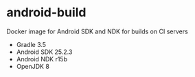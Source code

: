 # android-build
Docker image for Android SDK and NDK for builds on CI servers

- Gradle 3.5
- Android SDK 25.2.3
- Android NDK r15b
- OpenJDK 8
